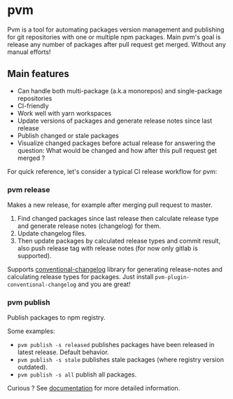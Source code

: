 # pvm

Pvm is a tool for automating packages version management and publishing for git repositories with one or multiple npm packages.
Main pvm's goal is release any number of packages after pull request get merged. Without any manual efforts!

## Main features

* Can handle both multi-package (a.k.a monorepos) and single-package repositories
* CI-friendly
* Work well with yarn workspaces 
* Update versions of packages and generate release notes since last release
* Publish changed or stale packages
* Visualize changed packages before actual release for answering the question: What would be changed and how after this pull request get merged ?

For quick reference, let's consider a typical CI release workflow for pvm:

### pvm release

Makes a new release, for example after merging pull request to master.

1. Find changed packages since last release then calculate release type and generate release notes (changelog) for them.
1. Update changelog files.
1. Then update packages by calculated release types and commit result, also push release tag with release notes (for now only gitlab is supported).

Supports [conventional-changelog](https://github.com/conventional-changelog/conventional-changelog) library for generating release-notes and calculating release types for packages. Just install `pvm-plugin-conventional-changelog` and you are great!

### pvm publish

Publish packages to npm registry.

Some examples:

- `pvm publish -s released` publishes packages have been released in latest release.  Default behavior.
- `pvm publish -s stale` publishes stale packages (where registry version outdated).
- `pvm publish -s all` publish all packages.

Curious ? See [documentation](https://tinkoff.github.io/pvm/) for more detailed information.
